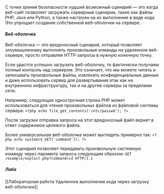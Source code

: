 С точки зрения безопасности худший возможный сценарий — это когда веб-сайт позволяет загружать серверные сценарии, такие как файлы PHP, Java или Python, а также настроен на их выполнение в виде кода. Это упрощает создание собственной веб-оболочки на сервере.

#### Веб-оболочка
Веб-оболочка — это вредоносный сценарий, который позволяет злоумышленнику выполнять произвольные команды на удаленном веб-сервере, просто отправляя HTTP-запросы в нужную конечную точку.

Если удастся успешно загрузить веб-оболочку, то фактически получаем полный контроль над сервером. Это означает, что мы можете читать и записывать произвольные файлы, извлекать конфиденциальные данные и даже использовать сервер для развертывания атак как на внутреннюю инфраструктуру, так и на другие серверы за пределами сети. 

Например, следующая однострочная строка PHP может использоваться для чтения произвольных файлов из файловой системы сервера:
`<?php echo file_get_contents('/etc/passwd'); ?>`

После загрузки отправка запроса на этот вредоносный файл вернет в ответ содержимое целевого файла.

Более универсальная веб-оболочка может выглядеть примерно так:
`<?php echo system($_GET['command']); ?>`

Этот сценарий позволяет передавать произвольную системную команду через параметр запроса следующим образом:
`GET /example/exploit.php?command=id HTTP/1.1`

##### Лаба
[[Лабораторная работа Удаленное выполнение кода через загрузку веб-оболочки]]
